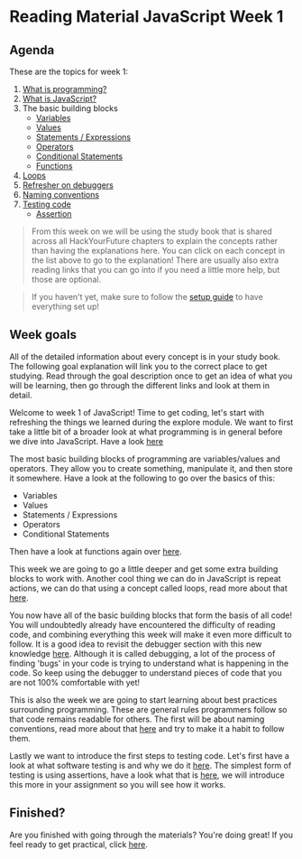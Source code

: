 # Reading Material JavaScript Week 1

## Agenda

These are the topics for week 1:

1. [What is programming?](https://study.hackyourfuture.net/#/programming/README)
1. [What is JavaScript?](https://study.hackyourfuture.net/#/javascript/README)
1. The basic building blocks
   - [Variables](https://study.hackyourfuture.net/#/javascript/variables)
   - [Values](https://study.hackyourfuture.net/#/javascript/values)
   - [Statements / Expressions](https://study.hackyourfuture.net/#/javascript/statements-vs-expressions)
   - [Operators](https://study.hackyourfuture.net/#/javascript/operators)
   - [Conditional Statements](https://study.hackyourfuture.net/#/javascript/conditional-statements)
   - [Functions](https://study.hackyourfuture.net/#/javascript/functions)
1. [Loops](https://study.hackyourfuture.net/#/javascript/loops)
1. [Refresher on debuggers](https://study.hackyourfuture.net/#/tools/debuggers)
1. [Naming conventions](https://study.hackyourfuture.net/#/programming/naming-conventions)
1. [Testing code](https://www.ministryoftesting.com/articles/e463d4ba?s_id=14519957)
   - [Assertion](https://study.hackyourfuture.net/#/testing/assertion)

> From this week on we will be using the study book that is shared across all HackYourFuture chapters to explain the concepts rather than having the explanations here. You can click on each concept in the list above to go to the explanation! There are usually also extra reading links that you can go into if you need a little more help, but those are optional.

> If you haven't yet, make sure to follow the [setup guide](https://github.com/HackYourFuture/explore/blob/main/SETUP.md) to have everything set up!

## Week goals

All of the detailed information about every concept is in your study book. The following goal explanation will link you to the correct place to get studying. Read through the goal description once to get an idea of what you will be learning, then go through the different links and look at them in detail.

Welcome to week 1 of JavaScript! Time to get coding, let's start with refreshing the things we learned during the explore module. 
We want to first take a little bit of a broader look at what programming is in general before we dive into JavaScript. Have a look [here](https://study.hackyourfuture.net/#/programming/README)

The most basic building blocks of programming are variables/values and operators. They allow you to create something, manipulate it, and then store it somewhere. Have a look at the following to go over the basics of this:
- Variables
- Values
- Statements / Expressions
- Operators
- Conditional Statements

Then have a look at functions again over [here](https://study.hackyourfuture.net/#/javascript/functions).

This week we are going to go a little deeper and get some extra building blocks to work with. Another cool thing we can do in JavaScript is repeat actions, we can do that using a concept called loops, read more about that [here](https://study.hackyourfuture.net/#/javascript/loops).

You now have all of the basic building blocks that form the basis of all code! You will undoubtedly already have encountered the difficulty of reading code, and combining everything this week will make it even more difficult to follow. It is a good idea to revisit the debugger section with this new knowledge [here](https://study.hackyourfuture.net/#/tools/debuggers). Although it is called debugging, a lot of the process of finding 'bugs' in your code is trying to understand what is happening in the code. So keep using the debugger to understand pieces of code that you are not 100% comfortable with yet!

This is also the week we are going to start learning about best practices surrounding programming. These are general rules programmers follow so that code remains readable for others. The first will be about naming conventions, read more about that [here](https://study.hackyourfuture.net/#/programming/naming-conventions) and try to make it a habit to follow them.

Lastly we want to introduce the first steps to testing code. Let's first have a look at what software testing is and why we do it [here](https://www.ministryoftesting.com/articles/e463d4ba?s_id=14519957). The simplest form of testing is using assertions, have a look what that is [here](https://study.hackyourfuture.net/#/testing/assertion), we will introduce this more in your assignment so you will see how it works.

## Finished?

Are you finished with going through the materials? You're doing great! If you feel ready to get practical, click [here](./MAKEME.md).

